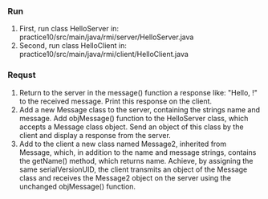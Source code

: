 ### Run

1. First, run class HelloServer in: practice10/src/main/java/rmi/server/HelloServer.java
2. Second, run class HelloClient in: practice10/src/main/java/rmi/client/HelloClient.java

### Requst

1. Return to the server in the message() function a response like: "Hello, <name>!" to the received message. Print this response on the client.
2. Add a new Message class to the server, containing the strings name and message. Add objMessage() function to the HelloServer class, which accepts a Message class object. Send an object of this class by the client and display a response from the server.
3. Add to the client a new class named Message2, inherited from Message, which, in addition to the name and message strings, contains the getName() method, which returns name. Achieve, by assigning the same serialVersionUID, the client transmits an object of the Message class and receives the Message2 object on the server using the unchanged objMessage() function.